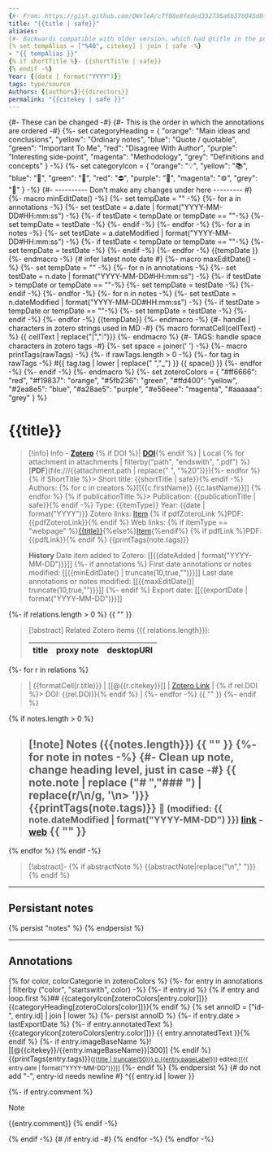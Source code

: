 ```yaml
---
{#- From: https://gist.github.com/QWxleA/c7f08e8feded332736a6b376045d0fe4 -#}
title: "{{title | safe}}"
aliases: 
{#- Backwards compatible with older version, which had @title in the published url -#}
{% set tempAlias = ["%40", citekey] | join | safe -%}
- "{{ tempAlias }}"
{% if shortTitle %}- {{shortTitle | safe}}
{% endif -%}
Year: {{date | format("YYYY")}}
tags: type/source
Authors: {{authors}}{{directors}}
permalink: "{{citekey | safe }}"
---
```


{#- These can be changed -#}
{#- This is the order in which the annotations are ordered -#}
{%-
   set categoryHeading = {
		"orange":  "Main ideas and conclusions",
        "yellow":  "Ordinary notes",
		"blue":    "Quote / quotable",
		"green":   "Important To Me",
		"red":     "Disagree With Author",
        "purple":  "Interesting side-point",
        "magenta": "Methodology",
		"grey":    "Definitions and concepts"
   }
-%}
{%-
    set categoryIcon = {
        "orange": "💡",
        "yellow": "📚",
        "blue": "💬",
        "green": "💚",
        "red": "⛔",
        "purple": "💭",
        "magenta": "⚙️",
        "grey": "🧩"
    }
-%}
{#- ---------- Don't make any changes under here --------- #}
{%- macro minEditDate() -%}
   {%- set tempDate = "" -%}
	{%- for a in annotations -%}
		{%- set testDate = a.date | format("YYYY-MM-DD#HH:mm:ss") -%}
		{%- if testDate < tempDate or tempDate == ""-%}
			{%- set tempDate = testDate -%}
		{%- endif -%}
	{%- endfor -%}
    {%- for a in notes -%}
		{%- set testDate = a.dateModified | format("YYYY-MM-DD#HH:mm:ss") -%}
		{%- if testDate < tempDate or tempDate == ""-%}
			{%- set tempDate = testDate -%}
		{%- endif -%}
	{%- endfor -%}
	{{tempDate }}
{%- endmacro -%}
{# infer latest note date #}
{%- macro maxEditDate() -%}
   {%- set tempDate = "" -%}
	{%- for n in annotations -%}
		{%- set testDate = n.date | format("YYYY-MM-DD#HH:mm:ss") -%}
		{%- if testDate > tempDate or tempDate == ""-%}
			{%- set tempDate = testDate -%}
		{%- endif -%}
	{%- endfor -%}
	{%- for n in notes -%}
		{%- set testDate = n.dateModified | format("YYYY-MM-DD#HH:mm:ss") -%}
		{%- if testDate > tempDate or tempDate == ""-%}
			{%- set tempDate = testDate -%}
		{%- endif -%}
	{%- endfor -%}
	{{tempDate}}
{%- endmacro -%}
{#- handle | characters in zotero strings used in MD -#}
{% macro formatCell(cellText) -%}
{{ cellText | replace("|","❕")}}
{%- endmacro %}
{#- TAGS: handle space characters in zotero tags -#}
{%- set space = joiner(' ') -%} 
{%- macro printTags(rawTags) -%}
	{%- if rawTags.length > 0 -%}
		{%- for tag in rawTags -%}
			#{{ tag.tag | lower | replace(" ","_") }} {{ space() }} 
		{%- endfor -%}
	{%- endif -%}
{%- endmacro %}
{%-
    set zoteroColors = {
        "#ff6666": "red",
        "#f19837": "orange",
        "#5fb236": "green",
        "#ffd400": "yellow",
        "#2ea8e5": "blue",
        "#a28ae5": "purple",
        "#e56eee": "magenta",
        "#aaaaaa": "grey"
    }
%}
# {{title}}

> [!info] Info - [**Zotero**]({{desktopURI}}) {% if DOI %}| [**DOI**](https://doi.org/{{DOI}}){% endif %}  | Local {% for attachment in attachments | filterby("path", "endswith", ".pdf") %}[**PDF**](file:///{{attachment.path | replace(" ", "%20")}}){%- endfor %}
{% if ShortTitle %}> Short title: {{shortTitle | safe}}{% endif -%}
> Authors: {% for c in creators %}[[{{c.firstName}} {{c.lastName}}]] {% endfor %} 
{% if publicationTitle %}> Publication: {{publicationTitle | safe}}{% endif -%}
> Type: {{itemType}}
> Year: {{date | format("YYYY")}}
> Zotero links: [Item]({{select}}) {% if pdfZoteroLink %}PDF: {{pdfZoteroLink}}{% endif %} 
> Web links: {% if itemType == "webpage" %}[{{title}}]({{url}}){%else%}[Item]({{uri}}){%endif%} {% if pdfLink %}PDF: {{pdfLink}}{% endif %} 
> {{printTags(note.tags)}}
>
> **History**
> Date item added to Zotero: [[{{dateAdded | format("YYYY-MM-DD")}}]]
{%- if annotations %}
> First date annotations or notes modified: [[{{minEditDate() | truncate(10,true,"")}}]]
> Last date annotations or notes modified: [[{{maxEditDate()| truncate(10,true,"")}}]]
{%- endif %}
> Export date: [[{{exportDate | format("YYYY-MM-DD")}}]]

{%- if relations.length > 0 %}
{{ "" }}
> [!abstract] Related Zotero items ({{ relations.length}}):  
>
> | title | proxy note | desktopURI |
> | --- | --- | --- |
{%- for r in relations %}
> | {{formatCell(r.title)}} | [[@{{r.citekey}}]] | [Zotero Link]({{r.desktopURI}}) | {% if rel.DOI %}> DOI: {{rel.DOI}}{% endif %} |
{%- endfor -%}
{{ "" }}
{%- endif %}

{% if notes.length > 0 %}
> [!note] Notes ({{notes.length}})
{{ "" }}
{%- for note in notes -%}
{#- Clean up note, change heading level, just in case -#}
> {{ note.note | replace ("# ","### ") | replace(r/\n/g, '\n> ')}}
> {{printTags(note.tags)}}
> <small>📝️ (modified: {{ note.dateModified | format("YYYY-MM-DD") }}) [link](zotero://select/library/items/{{note.key}}) - [web]({{note.uri}})</small>
>  {{ "" }}
> ---
{% endfor %}
{% endif -%}

> [!abstract]-
> {% if abstractNote %}
> {{abstractNote|replace("\n"," ")}}
> {% endif %}

---
## Persistant notes 
{% persist "notes" %}
{% endpersist %}

---
## Annotations 
{% for color, colorCategorie in zoteroColors %}
{%- for entry in annotations | filterby ("color", "startswith", color) -%}
{%- if entry.id %}
{% if entry and loop.first %}## {{categoryIcon[zoteroColors[entry.color]]}} {{categoryHeading[zoteroColors[color]]}}{% endif %}
{% set annoID = ["id-", entry.id] | join | lower %}
{%- persist annoID %}
{%- if entry.date > lastExportDate %}
{%- if entry.annotatedText %}{{categoryIcon[zoteroColors[entry.color]]}} {{ entry.annotatedText }}{% endif %} 
{%- if entry.imageBaseName %}![[@{{citekey}}/{{entry.imageBaseName}}|300]]
{% endif %}
{{printTags(entry.tags)}}<small>([{{title | truncate(50)}} p.{{entry.pageLabel}}](zotero://open-pdf/library/items/{{entry.attachment.itemKey}}?page={{entry.page}}&annotation={{entry.id}})) edited:[[{{ entry.date | format("YYYY-MM-DD")}}]]</small> 
{%- endif %}
{% endpersist %} {# do not  add "-", entry-id needs newline #}
^{{ entry.id | lower }}

{%- if entry.comment %}
>[!note] 
>{{entry.comment}}
{% endif -%}

{% endif -%} {# /if entry.id -#}
{% endfor -%}
{% endfor -%}
